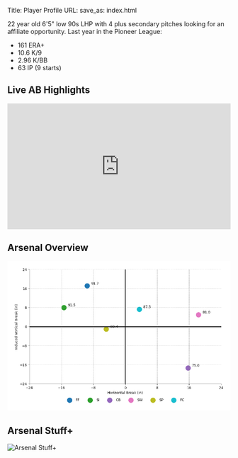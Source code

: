 Title: Player Profile
URL:
save_as: index.html

22 year old 6'5" low 90s LHP with 4 plus secondary pitches looking for an affiliate opportunity. Last year in the Pioneer League:

- 161 ERA+
- 10.6 K/9
- 2.96 K/BB
- 63 IP (9 starts)

## Live AB Highlights

<style>
.video-container {
  position: relative;
  width: 100%;
  padding-top: 56.25%;
  height: 0;
  margin-bottom: 20px;
}

.video-container iframe {
  position: absolute;
  top: 0;
  left: 0;
  width: 100%;
  height: 100%;
}
</style>

<div class="video-container">
  <!-- Embed code from YouTube -->
  <iframe src="https://www.youtube.com/embed/B3auagPuTMI?si=PofJ3pkVQbQYP2uE" frameborder="0" allowfullscreen></iframe>
</div>

## Arsenal Overview

![Arsenal Plot](images/arsenal-plot.png)

## Arsenal Stuff+

![Arsenal Stuff+](images/aresenal-stuff.png)

